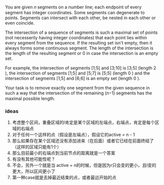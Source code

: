 You are given 𝑛
segments on a number line; each endpoint of every segment has integer coordinates. Some segments can degenerate to
points. Segments can intersect with each other, be nested in each other or even coincide.

The intersection of a sequence of segments is such a maximal set of points (not necesserily having integer coordinates)
that each point lies within every segment from the sequence. If the resulting set isn't empty, then it always forms some
continuous segment. The length of the intersection is the length of the resulting segment or 0
in case the intersection is an empty set.

For example, the intersection of segments [1;5]
and [3;10]
is [3;5]
(length 2
), the intersection of segments [1;5]
and [5;7]
is [5;5]
(length 0
) and the intersection of segments [1;5]
and [6;6]
is an empty set (length 0
).

Your task is to remove exactly one segment from the given sequence in such a way that the intersection of the
remaining (𝑛−1)
segments has the maximal possible length.

### ideas

1. 考虑整个区间，重叠区域的l肯定是某个区域的左端点，右端点，肯定是每个区域的右端点
2. 对于任何一个这样的点（假设是左端点），假设它的active = n - 1
3. 那么如果存在某个区域还没有添加进来（在后面）或者它已经在前面终结了（这样的区域只能有1个）
4. 那么目前最小的右端点到当前节点的距离就是一个答案
5. 有没有其他可能性呢？
6. 不会，另外一个就是当 active = n的时候，但是因为r只会变的更小，且l变的更大，所以区间更小了
7. 第一种case就是去掉最近结束的点，或者最远开始的点